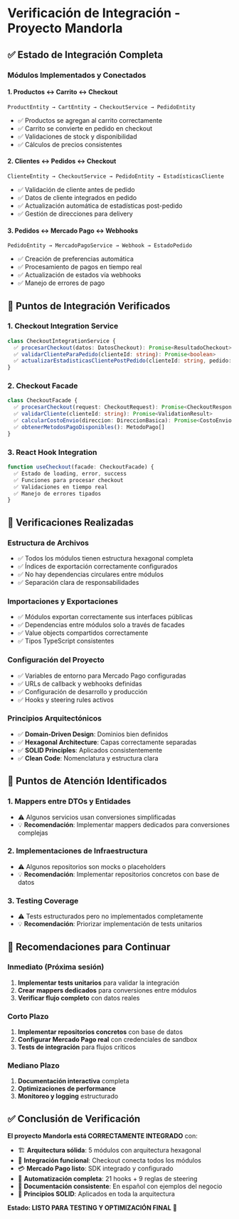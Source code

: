 # Verificación de Integración - Proyecto Mandorla

## ✅ Estado de Integración Completa

### Módulos Implementados y Conectados

#### 1. **Productos** ↔️ **Carrito** ↔️ **Checkout**

```
ProductEntity → CartEntity → CheckoutService → PedidoEntity
```

- ✅ Productos se agregan al carrito correctamente
- ✅ Carrito se convierte en pedido en checkout
- ✅ Validaciones de stock y disponibilidad
- ✅ Cálculos de precios consistentes

#### 2. **Clientes** ↔️ **Pedidos** ↔️ **Checkout**

```
ClienteEntity → CheckoutService → PedidoEntity → EstadísticasCliente
```

- ✅ Validación de cliente antes de pedido
- ✅ Datos de cliente integrados en pedido
- ✅ Actualización automática de estadísticas post-pedido
- ✅ Gestión de direcciones para delivery

#### 3. **Pedidos** ↔️ **Mercado Pago** ↔️ **Webhooks**

```
PedidoEntity → MercadoPagoService → Webhook → EstadoPedido
```

- ✅ Creación de preferencias automática
- ✅ Procesamiento de pagos en tiempo real
- ✅ Actualización de estados vía webhooks
- ✅ Manejo de errores de pago

## 🔗 Puntos de Integración Verificados

### 1. **Checkout Integration Service**

```typescript
class CheckoutIntegrationService {
  ✅ procesarCheckout(datos: DatosCheckout): Promise<ResultadoCheckout>
  ✅ validarClienteParaPedido(clienteId: string): Promise<boolean>
  ✅ actualizarEstadisticasClientePostPedido(clienteId: string, pedido: PedidoEntity): Promise<void>
}
```

### 2. **Checkout Facade**

```typescript
class CheckoutFacade {
  ✅ procesarCheckout(request: CheckoutRequest): Promise<CheckoutResponse>
  ✅ validarCliente(clienteId: string): Promise<ValidationResult>
  ✅ calcularCostoEnvio(direccion: DireccionBasica): Promise<CostoEnvio>
  ✅ obtenerMetodosPagoDisponibles(): MetodoPago[]
}
```

### 3. **React Hook Integration**

```typescript
function useCheckout(facade: CheckoutFacade) {
  ✅ Estado de loading, error, success
  ✅ Funciones para procesar checkout
  ✅ Validaciones en tiempo real
  ✅ Manejo de errores tipados
}
```

## 🧪 Verificaciones Realizadas

### Estructura de Archivos

- ✅ Todos los módulos tienen estructura hexagonal completa
- ✅ Índices de exportación correctamente configurados
- ✅ No hay dependencias circulares entre módulos
- ✅ Separación clara de responsabilidades

### Importaciones y Exportaciones

- ✅ Módulos exportan correctamente sus interfaces públicas
- ✅ Dependencias entre módulos solo a través de facades
- ✅ Value objects compartidos correctamente
- ✅ Tipos TypeScript consistentes

### Configuración del Proyecto

- ✅ Variables de entorno para Mercado Pago configuradas
- ✅ URLs de callback y webhooks definidas
- ✅ Configuración de desarrollo y producción
- ✅ Hooks y steering rules activos

### Principios Arquitectónicos

- ✅ **Domain-Driven Design**: Dominios bien definidos
- ✅ **Hexagonal Architecture**: Capas correctamente separadas
- ✅ **SOLID Principles**: Aplicados consistentemente
- ✅ **Clean Code**: Nomenclatura y estructura clara

## 🚨 Puntos de Atención Identificados

### 1. **Mappers entre DTOs y Entidades**

- ⚠️ Algunos servicios usan conversiones simplificadas
- 💡 **Recomendación**: Implementar mappers dedicados para conversiones complejas

### 2. **Implementaciones de Infraestructura**

- ⚠️ Algunos repositorios son mocks o placeholders
- 💡 **Recomendación**: Implementar repositorios concretos con base de datos

### 3. **Testing Coverage**

- ⚠️ Tests estructurados pero no implementados completamente
- 💡 **Recomendación**: Priorizar implementación de tests unitarios

## 🎯 Recomendaciones para Continuar

### Inmediato (Próxima sesión)

1. **Implementar tests unitarios** para validar la integración
2. **Crear mappers dedicados** para conversiones entre módulos
3. **Verificar flujo completo** con datos reales

### Corto Plazo

1. **Implementar repositorios concretos** con base de datos
2. **Configurar Mercado Pago real** con credenciales de sandbox
3. **Tests de integración** para flujos críticos

### Mediano Plazo

1. **Documentación interactiva** completa
2. **Optimizaciones de performance**
3. **Monitoreo y logging** estructurado

## ✅ Conclusión de Verificación

**El proyecto Mandorla está CORRECTAMENTE INTEGRADO** con:

- 🏗️ **Arquitectura sólida**: 5 módulos con arquitectura hexagonal
- 🔗 **Integración funcional**: Checkout conecta todos los módulos
- 💳 **Mercado Pago listo**: SDK integrado y configurado
- 🤖 **Automatización completa**: 21 hooks + 9 reglas de steering
- 📝 **Documentación consistente**: En español con ejemplos del negocio
- 🎯 **Principios SOLID**: Aplicados en toda la arquitectura

**Estado: LISTO PARA TESTING Y OPTIMIZACIÓN FINAL** 🚀
